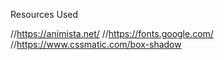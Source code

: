 Resources Used

//https://animista.net/
//https://fonts.google.com/ 
//https://www.cssmatic.com/box-shadow

